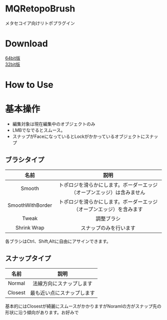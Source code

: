 # MQRetopoBrush
メタセコイア向けリトポプラグイン

# Download
[64bit版](https://github.com/sakana3/MQRetopoBrush/releases/download/v1.0.0/MQRetopoBrush_x64.zip)  
[32bit版](https://github.com/sakana3/MQRetopoBrush/releases/download/v1.0.0/MQRetopoBrush_win32.zip)

# How to Use  

# 基本操作
- 編集対象は現在編集中のオブジェクトのみ  
- LMBでなでるとスムース。
- スナップがFaceになっているとLockがかかっているオブジェクトにスナップ  

## ブラシタイプ

|名前        |説明          |
|:---------:|:------------:|
|Smooth      |トポロジを滑らかにします。ボーダーエッジ（オープンエッジ）は含みません          |
|SmoothWithBorder      |トポロジを滑らかにします。ボーダーエッジ（オープンエッジ）を含みます         |
|Tweak      |調整ブラシ          |
|Shrink Wrap      |スナップのみを行います          |

各ブラシはCtrl、Shift,Altに自由にアサインできます。
## スナップタイプ

|名前        |説明          |
|:---------:|:------------:|
|Normal     |法線方向にスナップします          |
|Closest    |最も近い点にスナップします         |

基本的にはClosestが綺麗にスムースがかかりますがNoramlの方がスナップ先の形状に沿う傾向があります。お好みで

